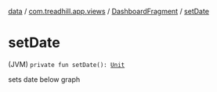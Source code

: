 [data](../../index.md) / [com.treadhill.app.views](../index.md) / [DashboardFragment](index.md) / [setDate](./set-date.md)

# setDate

(JVM) `private fun setDate(): `[`Unit`](https://kotlinlang.org/api/latest/jvm/stdlib/kotlin/-unit/index.html)

sets date below graph

